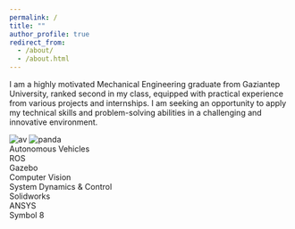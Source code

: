 ```yaml
---
permalink: /
title: ""
author_profile: true
redirect_from: 
  - /about/
  - /about.html
---
```



<link rel="stylesheet" type="text/css" href="assets/css/collapse.css">




I am a highly motivated Mechanical Engineering graduate from Gaziantep University, ranked second in my class, equipped with practical experience
from various projects and internships. I am seeking an opportunity to apply my technical skills and problem-solving abilities in a challenging and
innovative environment.


<div class="framed-container">
  <img src="images/av.gif" alt="av" class="framed">
  <img src="images/panda.JPG" alt="panda" class="framed">
</div>

<div class="interest-container">
  <div class="interest-item">Autonomous Vehicles</div>
  <div class="interest-item">ROS</div>
  <div class="interest-item">Gazebo</div>
  <div class="interest-item">Computer Vision</div>
  <div class="interest-item">System Dynamics & Control</div>
  <div class="interest-item">Solidworks</div>
  <div class="interest-item">ANSYS</div>
  <div class="interest-item">Symbol 8</div>
</div>

